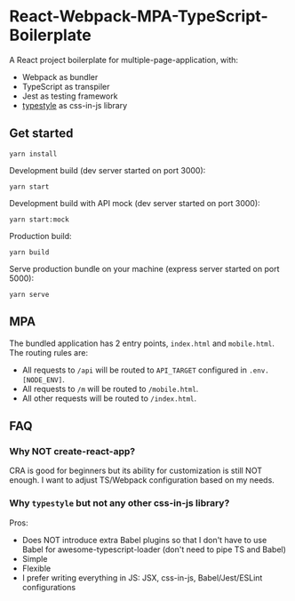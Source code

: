 # React-Webpack-MPA-TypeScript-Boilerplate
A React project boilerplate for multiple-page-application, with:

- Webpack as bundler
- TypeScript as transpiler
- Jest as testing framework
- [typestyle](https://github.com/typestyle/typestyle) as css-in-js library

## Get started
```
yarn install
```

Development build (dev server started on port 3000):

```
yarn start
```

Development build with API mock (dev server started on port 3000):

```
yarn start:mock
```

Production build:

```
yarn build
```

Serve production bundle on your machine (express server started on port 5000):

```
yarn serve
```

## MPA
The bundled application has 2 entry points, `index.html` and `mobile.html`. The routing rules are:

- All requests to `/api` will be routed to `API_TARGET` configured in `.env.[NODE_ENV]`.
- All requests to `/m` will be routed to `/mobile.html`.
- All other requests will be routed to `/index.html`.

## FAQ
### Why NOT create-react-app?
CRA is good for beginners but its ability for customization is still NOT enough. I want to adjust TS/Webpack configuration based on my needs.

### Why `typestyle` but not any other css-in-js library?
Pros:
- Does NOT introduce extra Babel plugins so that I don't have to use Babel for awesome-typescript-loader (don't need to pipe TS and Babel)
- Simple
- Flexible
- I prefer writing everything in JS: JSX, css-in-js, Babel/Jest/ESLint configurations
